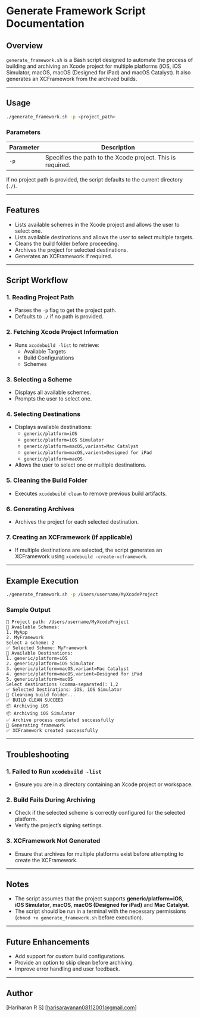 # Generate Framework Script Documentation

## Overview
`generate_framework.sh` is a Bash script designed to automate the process of building and archiving an Xcode project for multiple platforms (iOS, iOS Simulator, macOS, macOS (Designed for iPad) and macOS Catalyst). It also generates an XCFramework from the archived builds.

---

## Usage
```sh
./generate_framework.sh -p <project_path>
```

### Parameters
| Parameter | Description |
|-----------|-------------|
| `-p` | Specifies the path to the Xcode project. This is required. |

If no project path is provided, the script defaults to the current directory (`./`).

---

## Features
- Lists available schemes in the Xcode project and allows the user to select one.
- Lists available destinations and allows the user to select multiple targets.
- Cleans the build folder before proceeding.
- Archives the project for selected destinations.
- Generates an XCFramework if required.

---

## Script Workflow
### 1. **Reading Project Path**
- Parses the `-p` flag to get the project path.
- Defaults to `./` if no path is provided.

### 2. **Fetching Xcode Project Information**
- Runs `xcodebuild -list` to retrieve:
  - Available Targets
  - Build Configurations
  - Schemes

### 3. **Selecting a Scheme**
- Displays all available schemes.
- Prompts the user to select one.

### 4. **Selecting Destinations**
- Displays available destinations:
  - `generic/platform=iOS`
  - `generic/platform=iOS Simulator`
  - `generic/platform=macOS,variant=Mac Catalyst`
  - `generic/platform=macOS,varient=Designed for iPad`
  - `generic/platform=macOS`
- Allows the user to select one or multiple destinations.

### 5. **Cleaning the Build Folder**
- Executes `xcodebuild clean` to remove previous build artifacts.

### 6. **Generating Archives**
- Archives the project for each selected destination.

### 7. **Creating an XCFramework (if applicable)**
- If multiple destinations are selected, the script generates an XCFramework using `xcodebuild -create-xcframework`.

---

## Example Execution
```sh
./generate_framework.sh -p /Users/username/MyXcodeProject
```

### Sample Output
```
📂 Project path: /Users/username/MyXcodeProject
📌 Available Schemes:
1. MyApp
2. MyFramework
Select a scheme: 2
✅ Selected Scheme: MyFramework
📌 Available Destinations:
1. generic/platform=iOS
2. generic/platform=iOS Simulator
3. generic/platform=macOS,variant=Mac Catalyst
4. generic/platform=macOS,varient=Designed for iPad
5. generic/platform=macOS
Select destinations (comma-separated): 1,2
✅ Selected Destinations: iOS, iOS Simulator
🧹 Cleaning build folder...
✅ BUILD CLEAN SUCCEED
📦 Archiving iOS
📦 Archiving iOS Simulator
✅ Archive process completed successfully
🔨 Generating framework
✅ XCFramework created successfully
```

---

## Troubleshooting
### 1. **Failed to Run `xcodebuild -list`**
- Ensure you are in a directory containing an Xcode project or workspace.

### 2. **Build Fails During Archiving**
- Check if the selected scheme is correctly configured for the selected platform.
- Verify the project’s signing settings.

### 3. **XCFramework Not Generated**
- Ensure that archives for multiple platforms exist before attempting to create the XCFramework.

---

## Notes
- The script assumes that the project supports **generic/platform=iOS**, **iOS Simulator**, **macOS**, **macOS (Designed for iPad)** and **Mac Catalyst**.
- The script should be run in a terminal with the necessary permissions (`chmod +x generate_framework.sh` before execution).

---

## Future Enhancements
- Add support for custom build configurations.
- Provide an option to skip clean before archiving.
- Improve error handling and user feedback.

---

## Author
[Hariharan R S]
[harisaravanan08112001@gmail.com]

